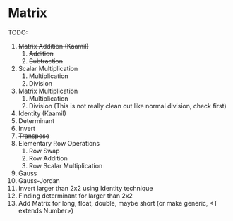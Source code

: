 # Matrix

TODO:

1. ~~Matrix Addition (Kaamil)~~
   1. ~~Addition~~
   1. ~~Subtraction~~
1. Scalar Multiplication
   1. Multiplication
   1. Division
1. Matrix Multiplication
   1. Multiplication
   1. Division (This is not really clean cut like normal division, check first)
1. Identity (Kaamil)
1. Determinant
1. Invert
1. ~~Transpose~~
1. Elementary Row Operations
   1. Row Swap
   1. Row Addition
   1. Row Scalar Multiplication
1. Gauss
1. Gauss-Jordan
1. Invert larger than 2x2 using Identity technique
1. Finding determinant for larger than 2x2
1. Add Matrix for long, float, double, maybe short (or make generic, \<T extends Number\>)
